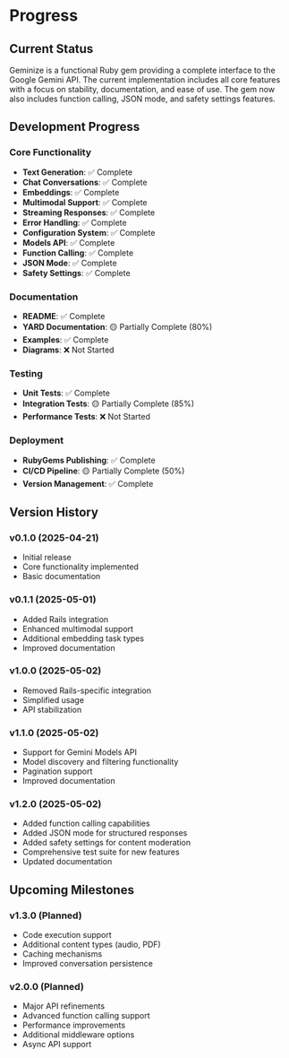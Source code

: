 # Progress

## Current Status

Geminize is a functional Ruby gem providing a complete interface to the Google Gemini API. The current implementation includes all core features with a focus on stability, documentation, and ease of use. The gem now also includes function calling, JSON mode, and safety settings features.

## Development Progress

### Core Functionality

- **Text Generation**: ✅ Complete
- **Chat Conversations**: ✅ Complete
- **Embeddings**: ✅ Complete
- **Multimodal Support**: ✅ Complete
- **Streaming Responses**: ✅ Complete
- **Error Handling**: ✅ Complete
- **Configuration System**: ✅ Complete
- **Models API**: ✅ Complete
- **Function Calling**: ✅ Complete
- **JSON Mode**: ✅ Complete
- **Safety Settings**: ✅ Complete

### Documentation

- **README**: ✅ Complete
- **YARD Documentation**: 🟡 Partially Complete (80%)
- **Examples**: ✅ Complete
- **Diagrams**: ❌ Not Started

### Testing

- **Unit Tests**: ✅ Complete
- **Integration Tests**: 🟡 Partially Complete (85%)
- **Performance Tests**: ❌ Not Started

### Deployment

- **RubyGems Publishing**: ✅ Complete
- **CI/CD Pipeline**: 🟡 Partially Complete (50%)
- **Version Management**: ✅ Complete

## Version History

### v0.1.0 (2025-04-21)

- Initial release
- Core functionality implemented
- Basic documentation

### v0.1.1 (2025-05-01)

- Added Rails integration
- Enhanced multimodal support
- Additional embedding task types
- Improved documentation

### v1.0.0 (2025-05-02)

- Removed Rails-specific integration
- Simplified usage
- API stabilization

### v1.1.0 (2025-05-02)

- Support for Gemini Models API
- Model discovery and filtering functionality
- Pagination support
- Improved documentation

### v1.2.0 (2025-05-02)

- Added function calling capabilities
- Added JSON mode for structured responses
- Added safety settings for content moderation
- Comprehensive test suite for new features
- Updated documentation

## Upcoming Milestones

### v1.3.0 (Planned)

- Code execution support
- Additional content types (audio, PDF)
- Caching mechanisms
- Improved conversation persistence

### v2.0.0 (Planned)

- Major API refinements
- Advanced function calling support
- Performance improvements
- Additional middleware options
- Async API support
